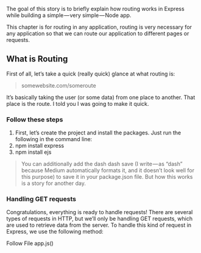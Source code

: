 The goal of this story is to briefly explain how routing works in Express while building a simple — very simple — Node app.

This chapter is for routing in any application, routing is very necessary for any application so that we can route our application to different pages or requests.

## What is Routing

First of all, let’s take a quick (really quick) glance at what routing is:

> somewebsite.com/someroute

It’s basically taking the user (or some data) from one place to another. That place is the route. I told you I was going to make it quick.

### Follow these steps

1. First, let’s create the project and install the packages. Just run the following in the command line:
2. npm install express
3. npm install ejs

> You can additionally add the dash dash save (I write — as “dash” because Medium automatically formats it, and it doesn’t look well for this purpose) to save it in your package.json file. But how this works is a story for another day.


### Handling GET requests

Congratulations, everything is ready to handle requests! There are several types of requests in HTTP, but we’ll only be handling GET requests, which are used to retrieve data from the server. To handle this kind of request in Express, we use the following method:

Follow File app.js()
